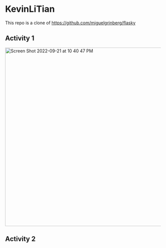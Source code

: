 # KevinLiTian

This repo is a clone of https://github.com/miguelgrinberg/flasky

## Activity 1
<img width="578" alt="Screen Shot 2022-09-21 at 10 40 47 PM" src="https://user-images.githubusercontent.com/99038613/191652863-f092b48e-6134-45f1-ac0d-1ed18e4dc685.png">

## Activity 2
